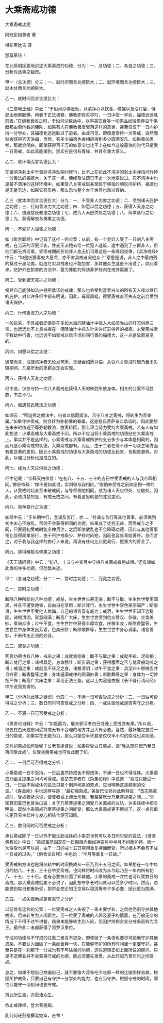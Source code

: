 # 大乘斋戒功德

大乘斋戒功德

阿旺彭措尊者 著

堪布索达吉 译

那莫革热！

在此简明扼要地讲述大乘斋戒的功德，分为：一、总功德；二、各自之功德；三、分析对此等之疑虑。

甲一（总功德）分三：一、就时间而言功德巨大；二、就环境而言功德巨大；三、就本体而言功德巨大。

乙一、就时间而言功德巨大：

《三摩地王经》中云：“于恒河沙俱胝劫，以清净心以饮食，幢幡以及油灯鬘，侍那由他俱胝佛，何者于正法极衰，佛教即将灭尽时，一日中受一学处，福德远远胜前者。”在佛教衰败之时，于恒河沙数劫中，以丰美饮食等一切供品如理供养百千俱胝那由旬他数的佛陀，如果有人在佛教极度衰落这样的恶世，甚至仅仅于一日内护持一分学处，其福德也远远胜过了前者。由此可见，即便是受持一次斋戒，自然而然会获得齐天洪福，当然，有多少福德也会相应得到多少圆满安乐。如果善加思考，那就会明白，即使获得百千万的如意宝也比不上在如今这般恶浊的时代只是受一日斋戒，如此真能做到，那实在是很有善缘，并且有重大意义。

乙二、就环境而言功德巨大：

在诸清净刹土中于善妙清净劫期间修行，比不上在如此不清净的刹土中弹指间行持一分善法的福德大，关于这一点，佛经及注疏已不止一次地宣说过。在不清净中也是最不清净的这样环境中，如果受八关斋戒后甚至能于弹指的顷刻间护持，福德也是无量无边，如果它有形色，那么恐怕整个大千世界也难以容纳。

乙三（就本体而言功德巨大）分九：一、不受非人加害之功德；二、受到诸天庇护之功德；三、行何善法力大之功德；四、如愿以偿之功德；五、获得人天身之功德；六、值遇慈氏教法之功德；七、成为人天应供处之功德；八、简单易行之功德；九、获得解脱与佛果之功德。

丙一、不受非人加害之功德：

如《毗奈耶经》中记载了这样一则公案：从前，有一个老妇人受了一日的八关斋戒，在当天的深更半夜，胜光王派她去给一位犯人送饭，途中遇到了三群非人，但他们都无机可乘。受斋戒期间任何非人也无机可乘这是一条缘起规律，《具净戒经》中云：“如是凶狠毒蛇大恶龙，亦不害具戒者况他众？”意思是说，非人之中最凶残的莫过于黑龙魔，就连它对具戒者也不能加害，那其他众生就更不用说了。如此看来，防护外在损害的方法中，最为殊胜的窍诀非护持内在戒律莫属了。

丙二、受到诸天庇护之功德：

倘若自己能够如法护持所承诺的戒律，那么也会受到喜爱白法的所有天人夜以继日的庇护，对此许多经中都有明说。因此，毋庸置疑，得受斋戒直至失去之前会受到诸天保护。

丙三、行何善法力大之功德：

一般说来，不具戒者即便是在多如大海的酥油汁中插入大如须弥山的灯芯供养三宝，也远远比不上具戒者在一滴酥油汁中插入针尖许灯芯供养的福德。未受斋戒者于数劫中行善，也远远不如受戒以后于顷刻间行善的福德大，这一点是显而易见的。

丙四、如愿以偿之功德：

通常而言，戒律清净者无论发何愿，无疑会如愿以偿。从受八关斋戒时起乃至未失毁期间，凡是所发的愿都必定会实现。

丙五、获得人天身之功德：

经中说，仅仅守持一次八关斋戒也获得人天的殊胜所依身体。相关的公案不可胜数，书之不尽。

丙六、值遇慈氏教法之功德：

如颂云：“释迦佛之教法中，何者以信而闻法，且守八关之斋戒，将转生为吾眷属。”如果守护斋戒，则会转为弥勒佛的眷属，这是慈氏菩萨亲口承诺的。因此要想在未来时值遇至尊弥勒教法，脱离轮回，那么理当努力受持大乘斋戒。若有人有如此想法：小乘斋戒与大乘斋戒不同，所以不应当将小乘斋戒的功德贴在大乘斋戒上。事实并不是这样的。小乘斋戒与大乘斋戒所护的支分多少与本体是相同的，因而凡是小乘斋戒的功德，大乘斋戒都有。而且，由于二者在缘不缘一切众生等方面有着显著的差别，因此小乘斋戒的功德与大乘斋戒的功德比起来，也相差悬殊。对此，以理证分析也是成立的。

丙七、成为人天应供处之功德：

经中记载：“帝释天白佛言：‘在初八、十五、三十的吉日中受斋戒的人与我帝释相同。’佛告帝释：‘你不要如此说，实则彼与我相同。’”哪怕未受戒之前如恶狗一样的人，从受戒时起直至未破戒间，与导师佛陀相同，成为诸人天应供处、应敬处。因此，必须清楚的是，有戒无戒之间，有着这般明显的胜劣差别。

丙八、简单易行之功德：

如经中云：“于长期中行，念诵及苦行，亦……”持诵与苦行等其他善事，必须做到初中末心不散乱，否则不会获得相同的功德，结果成了徒劳无益，而斋戒与之不同，只要最初受戒时能全神贯注，之后即使散乱也不会障碍功德，因此与其他善事相比显得简单易行，由于所护戒条少、护持时间短，因而也容易善始善终。总而言之，对于我与我这样的修行人来说，再没有任何比此更易行、更重大的善业了。

丙九、获得解脱与佛果之功德：

《天王请问经》中云：“初八、十五与神变月中守持八关斋戒者将成佛。”还有诸如此类的许多功德，但恐繁未述。

甲二（各自之功德）分二：一、暂时之功德；二、究竟之功德。

乙一、暂时之功德：

断除八种所断的八种功德：戒杀，生生世世长寿无病；断不与取，生生世世受用圆满，并且不遭受他害，自由自在享用；断非梵行，生生世世中容色美丽端严；断妄语，生生世世不受他人欺骗，自己的语言富有威力；戒酒，生生世世正知正念稳固，诸根清明，智慧圆满；断高广大床，生生世世受到他众赞叹、恭敬，坐垫美妙，乘骑众多；过午不食，生生世世中获得丰厚饮食，庄稼丰收；断除香鬘等，生生世世中身体发出芳香，色美形妙；断除歌舞等，生生世世中身心调柔，语言善妙，不断传出正法的妙音。

乙二、究竟之功德：

究竟功德也有八种，戒杀之果：成就金刚身；断不与取之果：成就手轮、足轮相；断非梵行之果：诸根具足，身体强壮；断妄语之果：获得覆面之舌与梵音般动听之语；戒酒之果：成就见不厌足之身，诸根清明；过午不食之果：具足四十颗皓齿并且齐密；断香鬘等之果：身体遍满戒律的圆满妙香；断歌舞等之果：身体为一切妙相严饰；断高广大床之果：享用正法三垫。这以上内容是依据《长甲普行请问经》中所说而宣讲的。

甲三（分析对此等之疑虑）分四：一、不满一日可否受戒之分析；二、一日后可否得戒之分析；三、数日同时可否受戒之分析；四、一戒失毁他戒是否需守之分析。

乙一、不满一日可否受戒之分析：

《俱舍论自释》中云：“如是而为，屠夫邪淫者白日或晚上受戒亦有果。”所以说，仅仅在白天或夜间受持戒无有不合理的地方并且大有必要。当然，最好能完整受一日的斋戒，如果实在无能为力，那么只是受半天甚至仅仅半小时的斋戒也具功德。

这样的斋戒如何受呢？长老普提贤说：如果只受白日斋戒，诵“我从现在起乃至日落间受此戒”。仅受夜晚斋戒也可依此而了知。

乙二、一日后可否得戒之分析：

小乘斋戒一日中受持，一日后虽然持戒也不得戒体，不满一日也不得戒体。大乘斋戒乃至菩提果之间均可得戒。嘉楚杰尊者在《杂集论释》中说道：“斋戒只能受一日，一日后不得戒体的说法只是个别声闻乘的观点，应当明确这是颠倒的论调。”《喜金刚》中也这样写道：“最初赐斋戒。”美哲巴论师对此解释说：“首先赐斋戒时，受戒者祈求说，请尊者或上师垂念我，我某某居士乃至菩提果之间……”全知蒋阳夏巴也曾亲口说：关于乃至菩提果之间受八关斋戒的仪轨，许多经续中都有明说。既然小乘斋戒乃至菩提果之间能受，那么大乘斋戒更不用说了。这一点凭借它更容易生起并与发心相结合便可知晓。

乙三、数日同时可否受戒之分析：

承认斋戒除了一日以外不能生起戒体的小乘宗也有可以多日同时受的说法，《澄清佛教论》中云：“斋戒虽然固定在一日期限内但如神变月中半月不间断护持，而一次性受也是可以的，由于一日的戒十五日期间重复持诵而受，所以根本不会有不成一日戒的过失。”《俱舍论自释》中也说：“半月等重复一日故。”

受斋戒的方法也是将仪轨中的时间换成从一日乃到十五日之间，如果想在一年中每月的初八、十五、三十日中受斋戒，也同样将时间改为从今起乃至一年内所有初八、十五、三十日。也有必要依此而了知其他。小乘的斋戒一次性也可以受数日的斋戒，那大乘斋戒就更不必说了，因此想守多长时间就可以受多少时间。然而，若能做到每日都重新受，那将会使正知正念得以稳固等有许多必要，因此更为圆满。

乙四、一戒失毁他戒是否需守之分析：

以前曾有这样的公案：一位受斋戒之人失毁了一条主要学处，之后他仍旧守护其他戒条，后来转生为人间君主。另一位受了斋戒的人顾及妻子的情面，在万般无奈的情况下不得不过午进餐，结果未能够转生到人间，但因护持剩余支分戒条而转为龙王。最终此二者都获得了阿罗汉果位。

守戒的功德与不守戒的过患二者互不混杂，即使破了一条但也要尽可能地守护其他戒条，不要认为因破了一条而舍弃一切，在能够守护的所有时间里一定要守护。甚至只是在一刹那守一分戒也有不可估量的功德，这些道理正如上面所说的那样。只是不造罪业并不会获得守戒的功德，而必须要先发愿，从此时起乃至何时之间受戒。

总之，如果不想自己欺骗自己，就不要像大蒜多吃少吃都一样的比喻那样去做，根据所护戒条，只要自己有守护一分学处的能力，也应当守护。根据守戒的时间，哪怕只能守一顷刻间也要守戒。

撰此所生善，亦愿诸众生，

依止戒律梯，登大菩提殿。

此乃阿旺彭措撰写完毕，吉祥！


